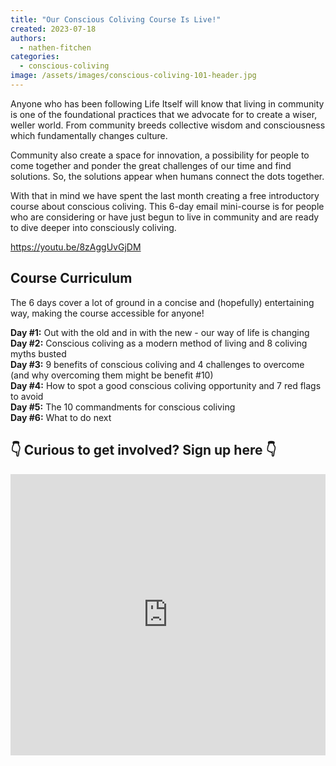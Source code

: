 ```yaml
---
title: "Our Conscious Coliving Course Is Live!"
created: 2023-07-18
authors: 
  - nathen-fitchen
categories: 
  - conscious-coliving
image: /assets/images/conscious-coliving-101-header.jpg
---
```


Anyone who has been following Life Itself will know that living in community is one of the foundational practices that we advocate for to create a wiser, weller world. From community breeds collective wisdom and consciousness which fundamentally changes culture. 

Community also create a space for innovation, a possibility for people to come together and ponder the great challenges of our time and find solutions. So, the solutions appear when humans connect the dots together. 

With that in mind we have spent the last month creating a free introductory course about conscious coliving. This 6-day email mini-course is for people who are considering or have just begun to live in community and are ready to dive deeper into consciously coliving. 

https://youtu.be/8zAggUvGjDM

## Course Curriculum 

The 6 days cover a lot of ground in a concise and (hopefully) entertaining way, making the course accessible for anyone! 

**Day #1:** Out with the old and in with the new - our way of life is changing  
**Day #2:** Conscious coliving as a modern method of living and 8 coliving myths busted  
**Day #3:** 9 benefits of conscious coliving and 4 challenges to overcome (and why overcoming them might be benefit #10)  
**Day #4:** How to spot a good conscious coliving opportunity and 7 red flags to avoid  
**Day #5:** The 10 commandments for conscious coliving  
**Day #6:** What to do next

## 👇 Curious to get involved? Sign up here 👇

<iframe width="100%" height="450" src="https://1ebb0834.sibforms.com/serve/MUIFAOso-SX7OifkoXx43i3VzdDNFwIR8Gke86CrqXpUcRHphjtkPHtG6K-euDz2g_JamcDkQ_xLNyMBExHWE5VDUe6TfohLpz9br9yh6E8Zk4B85wuBIpI2mnhsnqf3-BXzuDOGOYS_InrUkSx7AP7rgUcwKhAAo1iWI2wQn1tSJTgJzIxiOKaPOxoB4llboNoF8xn8hEb6IVQa" frameBorder="0" scrolling="auto" allowFullScreen style={{display: "block",marginLeft: "auto",marginRight: "auto",maxWidth: "100%"}}></iframe>
